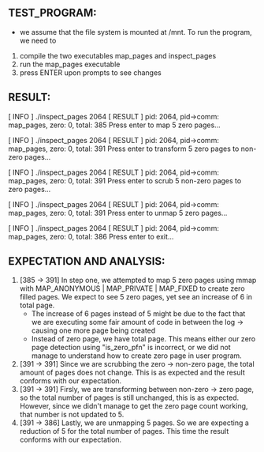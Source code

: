 ## TEST_PROGRAM:
- we assume that the file system is mounted at /mnt.
To run the program, we need to
1. compile the two executables map_pages and inspect_pages
1. run the map_pages executable
1. press ENTER upon prompts to see changes

## RESULT:

[ INFO ] ./inspect_pages 2064
[ RESULT ] pid: 2064, pid->comm: map_pages, zero: 0, total: 385
Press enter to map 5 zero pages...

[ INFO ] ./inspect_pages 2064
[ RESULT ] pid: 2064, pid->comm: map_pages, zero: 0, total: 391
Press enter to transform 5 zero pages to non-zero pages...

[ INFO ] ./inspect_pages 2064
[ RESULT ] pid: 2064, pid->comm: map_pages, zero: 0, total: 391
Press enter to scrub 5 non-zero pages to zero pages...

[ INFO ] ./inspect_pages 2064
[ RESULT ] pid: 2064, pid->comm: map_pages, zero: 0, total: 391
Press enter to unmap 5 zero pages...

[ INFO ] ./inspect_pages 2064
[ RESULT ] pid: 2064, pid->comm: map_pages, zero: 0, total: 386
Press enter to exit...

## EXPECTATION AND ANALYSIS:
1. [385 -> 391] In step one, we attempted to map 5 zero pages using mmap
   with MAP_ANONYMOUS | MAP_PRIVATE | MAP_FIXED to create zero filled pages.
   We expect to see 5 zero pages, yet see an increase of 6 in total page. 
   - The increase of 6 pages instead of 5 might be due to the fact that we
       are executing some fair amount of code in between the log -> causing
       one more page being created
   - Instead of zero page, we have total page. This means either our zero
       page detection using "is_zero_pfn" is incorrect, or we did not manage
       to understand how to create zero page in user program.
1. [391 -> 391] Since we are scrubbing the zero -> non-zero page, the total
   amount of pages does not change. This is as expected and the result
   conforms with our expectation.
1. [391 -> 391] Firsly, we are transforming between non-zero -> zero page,
   so the total number of pages is still unchanged, this is as expected.
   However, since we didn't manage to get the zero page count working, that
   number is not updated to 5.
1. [391 -> 386] Lastly, we are unmapping 5 pages. So we are expecting a
   reduction of 5 for the total number of pages. This time the result
   conforms with our expectation.


